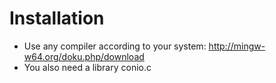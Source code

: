 # Installation

* Use any compiler according to your system: http://mingw-w64.org/doku.php/download
* You also need a library conio.c

